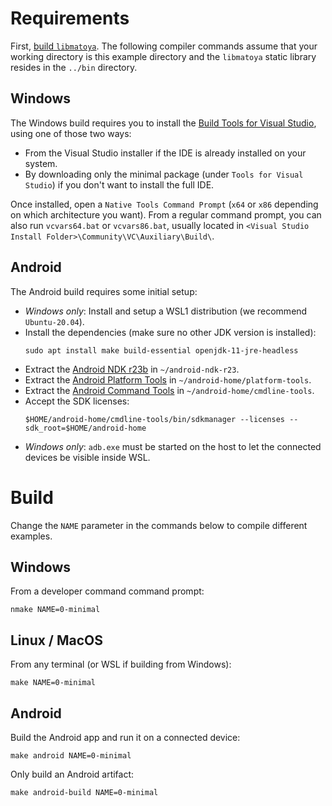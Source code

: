# Requirements

First, [build `libmatoya`](https://github.com/matoya/libmatoya/wiki/Building). The following compiler commands assume that your working directory is this example directory and the `libmatoya` static library resides in the `../bin` directory.

## Windows

The Windows build requires you to install the [Build Tools for Visual Studio](https://visualstudio.microsoft.com/downloads/), using one of those two ways:
* From the Visual Studio installer if the IDE is already installed on your system.
* By downloading only the minimal package (under `Tools for Visual Studio`) if you don't want to install the full IDE.

Once installed, open a `Native Tools Command Prompt` (`x64` or `x86` depending on which architecture you want). From a regular command prompt, you can also run `vcvars64.bat` or `vcvars86.bat`, usually located in `<Visual Studio Install Folder>\Community\VC\Auxiliary\Build\`.

## Android

The Android build requires some initial setup:

* *Windows only*: Install and setup a WSL1 distribution (we recommend `Ubuntu-20.04`).
* Install the dependencies (make sure no other JDK version is installed):
    ```
    sudo apt install make build-essential openjdk-11-jre-headless
    ```
* Extract the [Android NDK r23b](https://developer.android.com/ndk/downloads) in `~/android-ndk-r23`.
* Extract the [Android Platform Tools](https://developer.android.com/studio/releases/platform-tools) in `~/android-home/platform-tools`.
* Extract the [Android Command Tools](https://developer.android.com/studio#command-tools) in `~/android-home/cmdline-tools`.
* Accept the SDK licenses: 
    ```
    $HOME/android-home/cmdline-tools/bin/sdkmanager --licenses --sdk_root=$HOME/android-home
    ```
* *Windows only*: `adb.exe` must be started on the host to let the connected devices be visible inside WSL.

# Build

Change the `NAME` parameter in the commands below to compile different examples.

## Windows

From a developer command command prompt:
```
nmake NAME=0-minimal
```

## Linux / MacOS

From any terminal (or WSL if building from Windows):
```
make NAME=0-minimal
```

## Android

Build the Android app and run it on a connected device:
```
make android NAME=0-minimal
```
Only build an Android artifact:
```
make android-build NAME=0-minimal
```
